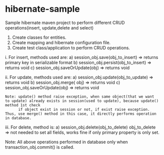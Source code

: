 # hibernate-sample
Sample hibernate maven project to perform different CRUD operations(insert, update,delete and select)

1. Create classes for entities.
2. Create mapping and hibernate configuration file.
3. Create test class/application to perform CRUD operations.

i. For insert, methods used are:
  a) session_obj.save(obj_to_insert)  => returns primary key in serializable format
  b) session_obj.persist(obj_to_insert)   => returns void
  c) session_obj.saveOrUpdate(obj)    => returns void
  
ii. For update, methods used are:
    a) session_obj.update(obj_to_update)  => returns void
    b) session_obj.merge( obj)  => returns void
    c) session_obj.saveOrUpdate(obj)  => returns void
    
    Note: update() method raise exception, when same object(that we want to update) already exists in session(used to update), because update() method 1st check
          if object exist in session or not, if exist raise exception. Thus, use merge() method in this case, it directly performs operation in database.
    
iii. For delete, method is:
      a) session_obj.delete(obj_to_delete)
          obj_to_delete => not needed to set all fields, works fine if only primary property is only set.
          
 
 
 Note: All above operations performed in database only when transaction_obj.commit() is called.

